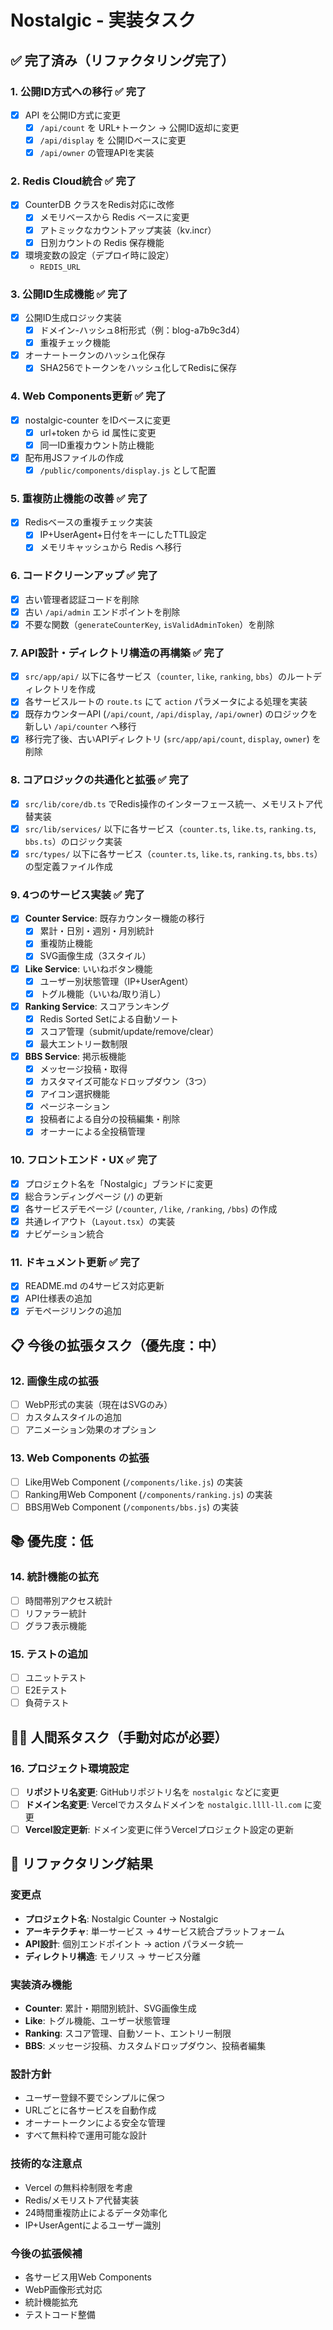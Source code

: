 # Nostalgic - 実装タスク

## ✅ 完了済み（リファクタリング完了）

### 1. 公開ID方式への移行 ✅ 完了
- [x] API を公開ID方式に変更
  - [x] `/api/count` を URL+トークン → 公開ID返却に変更
  - [x] `/api/display` を 公開IDベースに変更
  - [x] `/api/owner` の管理APIを実装

### 2. Redis Cloud統合 ✅ 完了
- [x] CounterDB クラスをRedis対応に改修
  - [x] メモリベースから Redis ベースに変更
  - [x] アトミックなカウントアップ実装（kv.incr）
  - [x] 日別カウントの Redis 保存機能
- [x] 環境変数の設定（デプロイ時に設定）
  - `REDIS_URL`

### 3. 公開ID生成機能 ✅ 完了
- [x] 公開ID生成ロジック実装
  - [x] ドメイン-ハッシュ8桁形式（例：blog-a7b9c3d4）
  - [x] 重複チェック機能
- [x] オーナートークンのハッシュ化保存
  - [x] SHA256でトークンをハッシュ化してRedisに保存

### 4. Web Components更新 ✅ 完了
- [x] nostalgic-counter をIDベースに変更
  - [x] url+token から id 属性に変更
  - [x] 同一ID重複カウント防止機能
- [x] 配布用JSファイルの作成
  - [x] `/public/components/display.js` として配置

### 5. 重複防止機能の改善 ✅ 完了
- [x] Redisベースの重複チェック実装
  - [x] IP+UserAgent+日付をキーにしたTTL設定
  - [x] メモリキャッシュから Redis へ移行

### 6. コードクリーンアップ ✅ 完了
- [x] 古い管理者認証コードを削除
- [x] 古い `/api/admin` エンドポイントを削除
- [x] 不要な関数（`generateCounterKey`, `isValidAdminToken`）を削除

### 7. API設計・ディレクトリ構造の再構築 ✅ 完了
- [x] `src/app/api/` 以下に各サービス（`counter`, `like`, `ranking`, `bbs`）のルートディレクトリを作成
- [x] 各サービスルートの `route.ts` にて `action` パラメータによる処理を実装
- [x] 既存カウンターAPI (`/api/count`, `/api/display`, `/api/owner`) のロジックを新しい `/api/counter` へ移行
- [x] 移行完了後、古いAPIディレクトリ (`src/app/api/count`, `display`, `owner`) を削除

### 8. コアロジックの共通化と拡張 ✅ 完了
- [x] `src/lib/core/db.ts` でRedis操作のインターフェース統一、メモリストア代替実装
- [x] `src/lib/services/` 以下に各サービス（`counter.ts`, `like.ts`, `ranking.ts`, `bbs.ts`）のロジック実装
- [x] `src/types/` 以下に各サービス（`counter.ts`, `like.ts`, `ranking.ts`, `bbs.ts`）の型定義ファイル作成

### 9. 4つのサービス実装 ✅ 完了
- [x] **Counter Service**: 既存カウンター機能の移行
  - [x] 累計・日別・週別・月別統計
  - [x] 重複防止機能
  - [x] SVG画像生成（3スタイル）
- [x] **Like Service**: いいねボタン機能
  - [x] ユーザー別状態管理（IP+UserAgent）
  - [x] トグル機能（いいね/取り消し）
- [x] **Ranking Service**: スコアランキング
  - [x] Redis Sorted Setによる自動ソート
  - [x] スコア管理（submit/update/remove/clear）
  - [x] 最大エントリー数制限
- [x] **BBS Service**: 掲示板機能
  - [x] メッセージ投稿・取得
  - [x] カスタマイズ可能なドロップダウン（3つ）
  - [x] アイコン選択機能
  - [x] ページネーション
  - [x] 投稿者による自分の投稿編集・削除
  - [x] オーナーによる全投稿管理

### 10. フロントエンド・UX ✅ 完了
- [x] プロジェクト名を「Nostalgic」ブランドに変更
- [x] 総合ランディングページ (`/`) の更新
- [x] 各サービスデモページ (`/counter`, `/like`, `/ranking`, `/bbs`) の作成
- [x] 共通レイアウト（`Layout.tsx`）の実装
- [x] ナビゲーション統合

### 11. ドキュメント更新 ✅ 完了
- [x] README.md の4サービス対応更新
- [x] API仕様表の追加
- [x] デモページリンクの追加

## 📋 今後の拡張タスク（優先度：中）

### 12. 画像生成の拡張
- [ ] WebP形式の実装（現在はSVGのみ）
- [ ] カスタムスタイルの追加
- [ ] アニメーション効果のオプション

### 13. Web Components の拡張
- [ ] Like用Web Component (`/components/like.js`) の実装
- [ ] Ranking用Web Component (`/components/ranking.js`) の実装
- [ ] BBS用Web Component (`/components/bbs.js`) の実装

## 📚 優先度：低

### 14. 統計機能の拡充
- [ ] 時間帯別アクセス統計
- [ ] リファラー統計
- [ ] グラフ表示機能

### 15. テストの追加
- [ ] ユニットテスト
- [ ] E2Eテスト
- [ ] 負荷テスト

## 🧑‍💻 人間系タスク（手動対応が必要）

### 16. プロジェクト環境設定
- [ ] **リポジトリ名変更**: GitHubリポジトリ名を `nostalgic` などに変更
- [ ] **ドメイン名変更**: Vercelでカスタムドメインを `nostalgic.llll-ll.com` に変更
- [ ] **Vercel設定更新**: ドメイン変更に伴うVercelプロジェクト設定の更新

## 📝 リファクタリング結果

### 変更点
- **プロジェクト名**: Nostalgic Counter → Nostalgic
- **アーキテクチャ**: 単一サービス → 4サービス統合プラットフォーム
- **API設計**: 個別エンドポイント → action パラメータ統一
- **ディレクトリ構造**: モノリス → サービス分離

### 実装済み機能
- **Counter**: 累計・期間別統計、SVG画像生成
- **Like**: トグル機能、ユーザー状態管理
- **Ranking**: スコア管理、自動ソート、エントリー制限
- **BBS**: メッセージ投稿、カスタムドロップダウン、投稿者編集

### 設計方針
- ユーザー登録不要でシンプルに保つ
- URLごとに各サービスを自動作成
- オーナートークンによる安全な管理
- すべて無料枠で運用可能な設計

### 技術的な注意点
- Vercel の無料枠制限を考慮
- Redis/メモリストア代替実装
- 24時間重複防止によるデータ効率化
- IP+UserAgentによるユーザー識別

### 今後の拡張候補
- 各サービス用Web Components
- WebP画像形式対応
- 統計機能拡充
- テストコード整備
